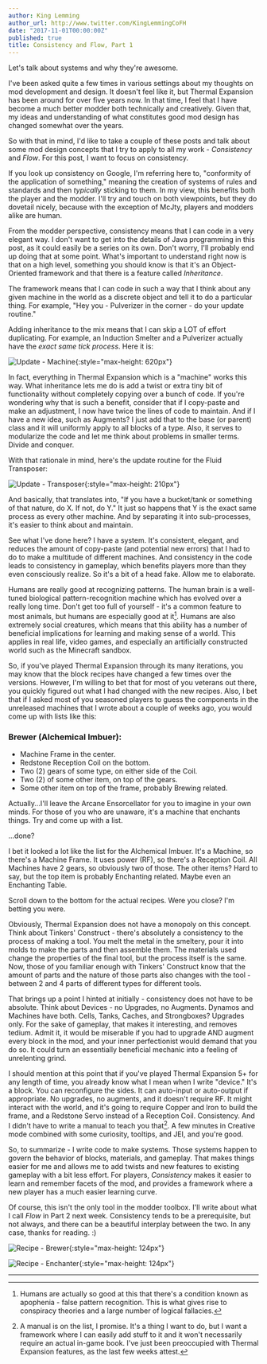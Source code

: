 ```yaml
---
author: King Lemming
author_url: http://www.twitter.com/KingLemmingCoFH
date: "2017-11-01T00:00:00Z"
published: true
title: Consistency and Flow, Part 1
---
```


Let's talk about systems and why they're awesome.

I've been asked quite a few times in various settings about my thoughts on mod
development and design. It doesn't feel like it, but Thermal Expansion has been
around for over five years now. In that time, I feel that I have become a much
better modder both technically and creatively. Given that, my ideas and
understanding of what constitutes good mod design has changed somewhat over the
years.

So with that in mind, I'd like to take a couple of these posts and talk about
some mod design concepts that I try to apply to all my work - *Consistency* and
*Flow*. For this post, I want to focus on consistency.

If you look up consistency on Google, I'm referring here to, "conformity of the
application of something," meaning the creation of systems of rules and
standards and then *typically* sticking to them. In my view, this benefits both
the player and the modder. I'll try and touch on both viewpoints, but they do
dovetail nicely, because with the exception of McJty, players and modders alike
are human.

From the modder perspective, consistency means that I can code in a very elegant
way. I don't want to get into the details of Java programming in this post, as
it could easily be a series on its own. Don't worry, I'll probably end up doing
that at some point. What's important to understand right now is that on a high
level, something you should know is that it's an Object-Oriented framework and
that there is a feature called *Inheritance*.

The framework means that I can code in such a way that I think about any given
machine in the world as a discrete object and tell it to do a particular thing.
For example, "Hey you - Pulverizer in the corner - do your update routine."

Adding inheritance to the mix means that I can skip a LOT of effort duplicating.
For example, an Induction Smelter and a Pulverizer actually have the *exact same
tick process*. Here it is:

![Update - Machine](/images/posts/2017-11-01-consistency-and-flow-pt-1/update_machine.png){:style="max-height: 620px"}

In fact, everything in Thermal Expansion which is a "machine" works this way.
What inheritance lets me do is add a twist or extra tiny bit of functionality
without completely copying over a bunch of code. If you're wondering why that is
such a benefit, consider that if I copy-paste and make an adjustment, I now have
twice the lines of code to maintain. And if I have a new idea, such as Augments?
I just add that to the base (or parent) class and it will uniformly apply to all
blocks of a type. Also, it serves to modularize the code and let me think about
problems in smaller terms. Divide and conquer.

With that rationale in mind, here's the update routine for the Fluid Transposer:

![Update - Transposer](/images/posts/2017-11-01-consistency-and-flow-pt-1/update_transposer.png){:style="max-height: 210px"}

And basically, that translates into, "If you have a bucket/tank or something of
that nature, do X. If not, do Y." It just so happens that Y is the exact same
process as every other machine. And by separating it into sub-processes, it's
easier to think about and maintain.

See what I've done here? I have a system. It's consistent, elegant, and reduces
the amount of copy-paste (and potential new errors) that I had to do to make a
multitude of different machines. And consistency in the code leads to
consistency in gameplay, which benefits players more than they even consciously
realize. So it's a bit of a head fake. Allow me to elaborate.

Humans are really good at recognizing patterns. The human brain is a well-tuned
biological pattern-recognition machine which has evolved over a really long
time. Don't get too full of yourself - it's a common feature to most animals,
but humans are especially good at it[^1]. Humans are also extremely social
creatures, which means that this ability has a number of beneficial implications
for learning and making sense of a world. This applies in real life, video
games, and especially an artificially constructed world such as the Minecraft
sandbox.

So, if you've played Thermal Expansion through its many iterations, you may know
that the block recipes have changed a few times over the versions. However, I'm
willing to bet that for most of you veterans out there, you quickly figured out
what I had changed with the new recipes. Also, I bet that if I asked most of you
seasoned players to guess the components in the unreleased machines that I wrote
about a couple of weeks ago, you would come up with lists like this:

### Brewer (Alchemical Imbuer):
- Machine Frame in the center.
- Redstone Reception Coil on the bottom.
- Two (2) gears of some type, on either side of the Coil.
- Two (2) of some other item, on top of the gears.
- Some other item on top of the frame, probably Brewing related.

Actually...I'll leave the Arcane Ensorcellator for you to imagine in your own
minds. For those of you who are unaware, it's a machine that enchants things.
Try and come up with a list.

...done?

I bet it looked a lot like the list for the Alchemical Imbuer. It's a Machine,
so there's a Machine Frame. It uses power (RF), so there's a Reception Coil. All
Machines have 2 gears, so obviously two of those. The other items? Hard to say,
but the top item is probably Enchanting related. Maybe even an Enchanting Table.

Scroll down to the bottom for the actual recipes. Were you close? I'm betting
you were.

Obviously, Thermal Expansion does not have a monopoly on this concept. Think
about Tinkers' Construct - there's absolutely a consistency to the process of
making a tool. You melt the metal in the smeltery, pour it into molds to make
the parts and then assemble them. The materials used change the properties of
the final tool, but the process itself is the same. Now, those of you familiar
enough with Tinkers' Construct know that the amount of parts and the nature of
those parts also changes with the tool - between 2 and 4 parts of different
types for different tools.

That brings up a point I hinted at initially - consistency does not have to be
absolute. Think about Devices - no Upgrades, no Augments. Dynamos and Machines
have both. Cells, Tanks, Caches, and Strongboxes? Upgrades only. For the sake of
gameplay, that makes it interesting, and removes tedium. Admit it, it would be
miserable if you had to upgrade AND augment every block in the mod, and your
inner perfectionist would demand that you do so. It could turn an essentially
beneficial mechanic into a feeling of unrelenting grind.

I should mention at this point that if you've played Thermal Expansion 5+ for
any length of time, you already know what I mean when I write "device." It's a
block. You can reconfigure the sides. It can auto-input or auto-output if
appropriate. No upgrades, no augments, and it doesn't require RF. It might
interact with the world, and it's going to require Copper and Iron to build
the frame, and a Redstone Servo instead of a Reception Coil. Consistency. And
I didn't have to write a manual to teach you that[^2]. A few minutes in
Creative mode combined with some curiosity, tooltips, and JEI, and you're
good.

So, to summarize - I write code to make systems. Those systems happen to govern
the behavior of blocks, materials, and gameplay. That makes things easier for me
and allows me to add twists and new features to existing gameplay with a bit
less effort. For players, *Consistency* makes it easier to learn and remember
facets of the mod, and provides a framework where a new player has a much easier
learning curve.

Of course, this isn't the only tool in the modder toolbox. I'll write about what
I call *Flow* in Part 2 next week. Consistency tends to be a prerequisite, but
not always, and there can be a beautiful interplay between the two. In any case,
thanks for reading. :)

![Recipe - Brewer](/images/posts/2017-11-01-consistency-and-flow-pt-1/recipe_brewer.png){:style="max-height: 124px"}

![Recipe - Enchanter](/images/posts/2017-11-01-consistency-and-flow-pt-1/recipe_enchanter.png){:style="max-height: 124px"}

---

[^1]:
    Humans are actually so good at this that there's a condition known as
    apophenia - false pattern recognition. This is what gives rise to conspiracy
    theories and a large number of logical fallacies.

[^2]:
    A manual is on the list, I promise. It's a thing I want to do, but I want a
    framework where I can easily add stuff to it and it won't necessarily
    require an actual in-game book. I've just been preoccupied with Thermal
    Expansion features, as the last few weeks attest.
